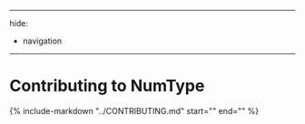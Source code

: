 ______________________________________________________________________

hide:

- navigation

______________________________________________________________________

# Contributing to NumType

{%
include-markdown "../CONTRIBUTING.md"
start="<!--overview-start-->"
end="<!--overview-end-->"
%}
